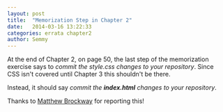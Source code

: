 ```yaml
---
layout: post
title:  "Memorization Step in Chapter 2"
date:   2014-03-16 13:22:33
categories: errata chapter2
author: Semmy
---
```


At the end of Chapter 2, on page 50, the last step of the memorization exercise
says to _commit the style.css changes to your repository_. Since CSS isn't
covered until Chapter 3 this shouldn't be there.

Instead, it should say _commit the <strong>index.html</strong> changes to your
repository_.

Thanks to [Matthew Brockway](http://twitter.com/BothXP) for reporting this!
